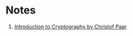 # Notes

1. [Introduction to Cryptography by Christof Paar](https://www.youtube.com/watch?v=2aHkqB2-46k)
